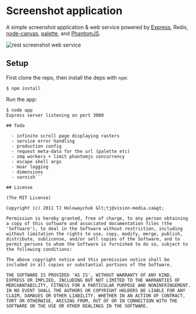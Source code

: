
# Screenshot application

  A simple screenshot application & web service powered by [Express](http://expressjs.com), Redis, [node-canvas](http://github.com/learnboost/node-canvas), [palette](http://github.com/visionmedia/palette), and [PhantomJS](http://www.phantomjs.org/).
  
  ![rest screenshot web service](http://f.cl.ly/items/3v0V1y290V422J3a2r2o/Grab.png) 

## Setup

  First clone the repo, then install the deps with `npm`:
  
```
$ npm install
```

  Run the app:

```
$ node app
Express server listening on port 3000

## Todo

  - infinite scroll page displaying rasters
  - service error handling
  - production config
  - request meta-data for the url (palette etc)
  - zmq workers + limit phantomjs concurrency
  - escape shell args
  - moar logging
  - dimensions
  - varnish```

## License 

(The MIT License)

Copyright (c) 2011 TJ Holowaychuk &lt;tj@vision-media.ca&gt;

Permission is hereby granted, free of charge, to any person obtaining
a copy of this software and associated documentation files (the
'Software'), to deal in the Software without restriction, including
without limitation the rights to use, copy, modify, merge, publish,
distribute, sublicense, and/or sell copies of the Software, and to
permit persons to whom the Software is furnished to do so, subject to
the following conditions:

The above copyright notice and this permission notice shall be
included in all copies or substantial portions of the Software.

THE SOFTWARE IS PROVIDED 'AS IS', WITHOUT WARRANTY OF ANY KIND,
EXPRESS OR IMPLIED, INCLUDING BUT NOT LIMITED TO THE WARRANTIES OF
MERCHANTABILITY, FITNESS FOR A PARTICULAR PURPOSE AND NONINFRINGEMENT.
IN NO EVENT SHALL THE AUTHORS OR COPYRIGHT HOLDERS BE LIABLE FOR ANY
CLAIM, DAMAGES OR OTHER LIABILITY, WHETHER IN AN ACTION OF CONTRACT,
TORT OR OTHERWISE, ARISING FROM, OUT OF OR IN CONNECTION WITH THE
SOFTWARE OR THE USE OR OTHER DEALINGS IN THE SOFTWARE.
